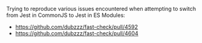 Trying to reproduce various issues encountered when attempting to switch from Jest in CommonJS to Jest in ES Modules:

- https://github.com/dubzzz/fast-check/pull/4592
- https://github.com/dubzzz/fast-check/pull/4604
